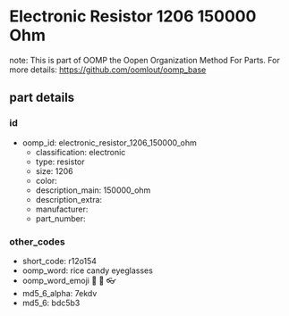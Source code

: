 # Electronic Resistor 1206 150000 Ohm  

note: This is part of OOMP the Oopen Organization Method For Parts. For more details: https://github.com/oomlout/oomp_base

##  part details





### id
* oomp_id: electronic_resistor_1206_150000_ohm
  * classification: electronic
  * type: resistor
  * size: 1206
  * color: 
  * description_main: 150000_ohm
  * description_extra: 
  * manufacturer: 
  * part_number: 

### other_codes
* short_code: r12o154
* oomp_word: rice candy eyeglasses
* oomp_word_emoji :rice: :candy: :eyeglasses:
* md5_6_alpha: 7ekdv
* md5_6: bdc5b3